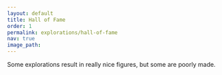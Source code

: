```yaml
---
layout: default
title: Hall of Fame
order: 1
permalink: explorations/hall-of-fame
nav: true
image_path: 
---
```


Some explorations result in really nice figures, but some
are poorly made.
